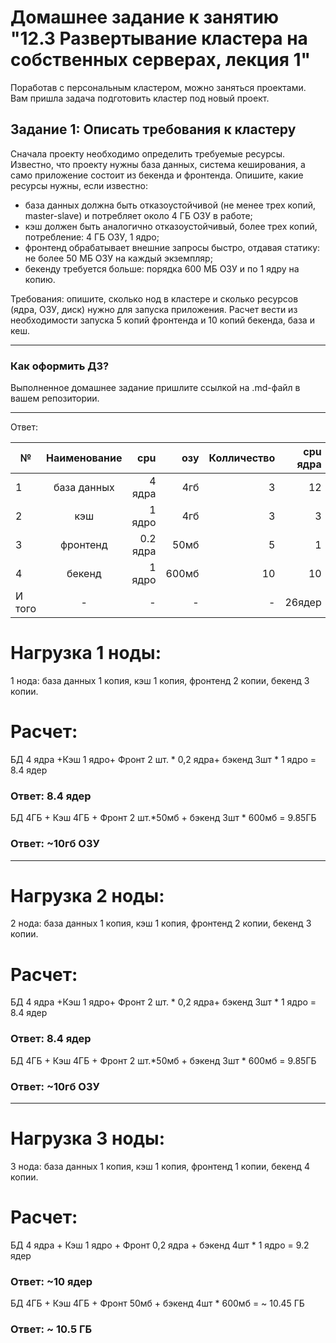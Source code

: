 # Домашнее задание к занятию "12.3 Развертывание кластера на собственных серверах, лекция 1"
Поработав с персональным кластером, можно заняться проектами. Вам пришла задача подготовить кластер под новый проект.

## Задание 1: Описать требования к кластеру
Сначала проекту необходимо определить требуемые ресурсы. Известно, что проекту нужны база данных, система кеширования, а само приложение состоит из бекенда и фронтенда. Опишите, какие ресурсы нужны, если известно:

* база данных должна быть отказоустойчивой (не менее трех копий, master-slave) и потребляет около 4 ГБ ОЗУ в работе;
* кэш должен быть аналогично отказоустойчивый, более трех копий, потребление: 4 ГБ ОЗУ, 1 ядро;
* фронтенд обрабатывает внешние запросы быстро, отдавая статику: не более 50 МБ ОЗУ на каждый экземпляр;
* бекенду требуется больше: порядка 600 МБ ОЗУ и по 1 ядру на копию.

Требования: опишите, сколько нод в кластере и сколько ресурсов (ядра, ОЗУ, диск) нужно для запуска приложения. Расчет вести из необходимости запуска 5 копий фронтенда и 10 копий бекенда, база и кеш.

---

### Как оформить ДЗ?

Выполненное домашнее задание пришлите ссылкой на .md-файл в вашем репозитории.

---


Ответ:

№|Наименование|cpu|озу|Колличество|cpu ядра|озу Гб|  
| ------------- |:------------------:| -----:| -----:| -----:| -----:| -----:| 
|1|база данных|4 ядра|4гб|3|12|12|
|2|кэш|1 ядро|4гб|3|3|12|
|3|фронтенд|0.2 ядра|50мб|5|1|0.25|
|4|бекенд|1 ядро| 600мб|10|10|6|
|И того|-|-|-|-|26ядер|30.25ГБ|




# Нагрузка 1 ноды:

1 нода: база данных 1 копия, кэш 1 копия, фронтенд 2 копии, бекенд 3 копии.
# Расчет:

БД 4 ядра +Кэш 1 ядро+ Фронт 2 шт. * 0,2 ядра+ бэкенд 3шт * 1 ядро = 8.4 ядер

### Ответ:  8.4 ядер

БД 4ГБ      + Кэш 4ГБ    + Фронт 2 шт.*50мб        + бэкенд 3шт * 600мб = 9.85ГБ

### Ответ: ~10гб ОЗУ

------------------------
# Нагрузка 2 ноды:

2 нода: база данных 1 копия, кэш 1 копия, фронтенд 2 копии, бекенд 3 копии.

# Расчет:

БД 4 ядра +Кэш 1 ядро+ Фронт 2 шт. * 0,2 ядра+ бэкенд 3шт * 1 ядро = 8.4 ядер

### Ответ:  8.4 ядер

БД 4ГБ      + Кэш 4ГБ    + Фронт 2 шт.*50мб        + бэкенд 3шт * 600мб = 9.85ГБ

### Ответ: ~10гб ОЗУ

--------------------
# Нагрузка 3 ноды:

3 нода: база данных 1 копия, кэш 1 копия, фронтенд 1 копии, бекенд 4 копии.

# Расчет:

БД 4 ядра + Кэш 1 ядро + Фронт 0,2 ядра          + бэкенд 4шт * 1 ядро = 9.2 ядер 

### Ответ:  ~10 ядер

БД 4ГБ       + Кэш 4ГБ       + Фронт 50мб               + бэкенд 4шт * 600мб = ~ 10.45 ГБ

### Ответ: ~ 10.5 ГБ 